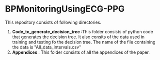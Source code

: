 # BPMonitoringUsingECG-PPG
This repository consists of following directories.
1. **Code_to_generate_decision_tree** :This folder consists of python code that generates the decision tree. It also consits of the data used in training and testing fo the decision tree. The name of the file containing the data is "All_data_intervals.csv"
2. **Appendices** : This folder consists of all the appendices of the paper. 
